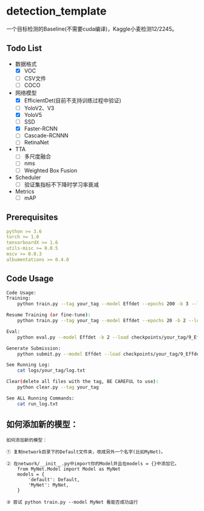 # detection_template

一个目标检测的Baseline(不需要cuda编译)，Kaggle小麦检测12/2245。

## Todo List

- 数据格式
  - [x] VOC
  - [ ] CSV文件
  - [ ] COCO

- 网络模型
  - [x] EfficientDet(目前不支持训练过程中验证)
  - [ ] YoloV2、V3
  - [x] YoloV5
  - [ ] SSD
  - [x] Faster-RCNN
  - [ ] Cascade-RCNNN
  - [ ] RetinaNet
  
- TTA
  - [ ] 多尺度融合
  - [ ] nms
  - [ ] Weighted Box Fusion

- Scheduler
  - [ ] 验证集指标不下降时学习率衰减

- Metrics
  - [ ] mAP

## Prerequisites

```yaml
python >= 3.6
torch >= 1.0
tensorboardX >= 1.6
utils-misc >= 0.0.5
mscv >= 0.0.3
albumentations >= 0.4.0
```

## Code Usage

```bash
Code Usage:
Training:
    python train.py --tag your_tag --model Effdet --epochs 200 -b 3 --lr 0.0001 --gpu 0

Resume Training (or fine-tune):
    python train.py --tag your_tag --model Effdet --epochs 20 -b 2 --load checkpoints/your_tag/9_Effdet.pt --resume --gpu 0

Eval:
    python eval.py --model Effdet -b 2 --load checkpoints/your_tag/9_Effdet.pt --gpu 1

Generate Submission:
    python submit.py --model Effdet --load checkpoints/your_tag/9_Effdet.pt -b 2 --gpu 0

See Running Log:
    cat logs/your_tag/log.txt

Clear(delete all files with the tag, BE CAREFUL to use):
    python clear.py --tag your_tag

See ALL Running Commands:
    cat run_log.txt
```

## 如何添加新的模型：

```
如何添加新的模型：

① 复制network目录下的Default文件夹，改成另外一个名字(比如MyNet)。

② 在network/__init__.py中import你的Model并且在models = {}中添加它。
    from MyNet.Model import Model as MyNet
    models = {
        'default': Default,
        'MyNet': MyNet,
    }

③ 尝试 python train.py --model MyNet 看能否成功运行
```
